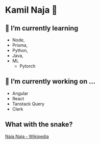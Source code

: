 # Kamil Naja 🐍
## 🌱 I’m currently learning
  - Node,
  - Prisma,
  - Python,
  - Java,
  - ML
    - Pytorch

## 🔭 I’m currently working on ...
  - Angular
  - React
  - Tanstack Query
  - Clerk

## What with the snake?
[Naja Naja - Wikipedia](https://en.wikipedia.org/wiki/Indian_cobra)
<!--
**Kamilnaja/Kamilnaja** is a ✨ _special_ ✨ repository because its `README.md` (this file) appears on your GitHub profile.

Here are some ideas to get you started:
- 🌱 I’m currently learning ...
JS, TS, React, Next, Angular, Node, Prisma, Python, Java, learning ML
- 🔭 I’m currently working on ...

- 👯 I’m looking to collaborate on ...
- 🤔 I’m looking for help with ...
- 💬 Ask me about ...
- 📫 How to reach me: ...
- 😄 Pronouns: ...
- ⚡ Fun fact: ...
-->
